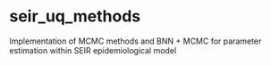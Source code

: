 # seir_uq_methods
Implementation of MCMC methods and BNN + MCMC for parameter estimation within SEIR epidemiological model
